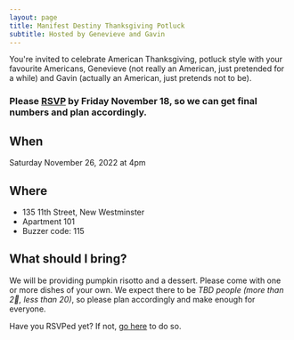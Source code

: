 ```yaml
---
layout: page
title: Manifest Destiny Thanksgiving Potluck
subtitle: Hosted by Genevieve and Gavin
---
```


You're invited to celebrate American Thanksgiving, potluck style with your favourite Americans, Genevieve (not really an American, just pretended for a while) and Gavin (actually an American, just pretends not to be).

### Please [RSVP](https://docs.google.com/spreadsheets/d/1uxpkITi65yf4CnaE0LP5aXzLs1DVVpJ5owRf_bklIZk/edit?usp=sharing) by Friday November 18, so we can get final numbers and plan accordingly.

## When

Saturday November 26, 2022 at 4pm

## Where

* 135 11th Street, New Westminster
* Apartment 101
* Buzzer code: 115

## What should I bring?

We will be providing pumpkin risotto and a dessert. Please come with one or more dishes of your own. We expect there to be _TBD people (more than 2🤞, less than 20)_, so please plan accordingly and make enough for everyone. 

Have you RSVPed yet? If not, [go here](https://docs.google.com/spreadsheets/d/1uxpkITi65yf4CnaE0LP5aXzLs1DVVpJ5owRf_bklIZk/edit?usp=sharing) to do so.
